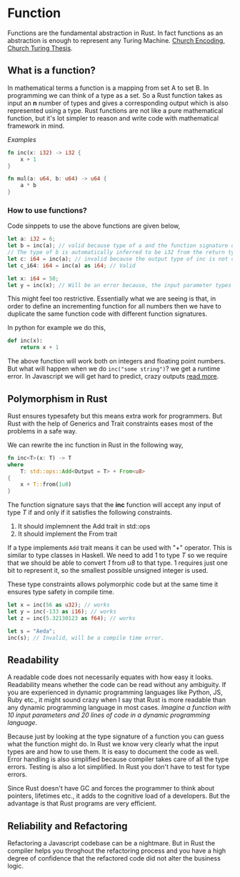 # Function

Functions are the fundamental abstraction in Rust. In fact functions as an abstraction
is enough to represent any Turing Machine. [Church Encoding](https://en.wikipedia.org/wiki/Church_encoding), [Church Turing Thesis](https://en.wikipedia.org/wiki/Church%E2%80%93Turing_thesis).

## What is a function?

In mathematical terms a function is a mapping from set A to set B. In programming we can think
of a type as a set.
So a Rust function takes as input an **n** number of types and gives a corresponding output which
is also represented using a type.
Rust functions are not like a pure mathematical function, but it's lot simpler to reason and write
code with mathematical framework in mind.

*Examples*
```rust
fn inc(x: i32) -> i32 {
    x + 1
}

fn mul(a: u64, b: u64) -> u64 {
    a * b
}
```

### How to use functions?

Code sinppets to use the above functions are given below,

```rust
let a: i32 = 6;
let b = inc(a); // valid because type of a and the function signature of inc matches
// The type of b is automatically inferred to be i32 from the return type of inc function
let c: i64 = inc(a); // invalid because the output type of inc is not compatible with i64.
let c_i64: i64 = inc(a) as i64; // Valid

let x: i64 = 50;
let y = inc(x); // Will be an error because, the input parameter types don't match
```

This might feel too restrictive. Essentially what we are seeing is that, in order to define an
incrementing function for all numbers then we have to duplicate the same function code with
different function signatures.

In python for example we do this,
```python
def inc(x):
    return x + 1
```
The above function will work both on integers and floating point numbers. But
what will happen when we do ```inc("some string")```? we get a runtime error.
In Javascript we will get hard to predict, crazy outputs [read more](https://stackoverflow.com/questions/40848551/how-does-adding-string-with-integer-work-in-javascript).

## Polymorphism in Rust

Rust ensures typesafety but this means extra work for programmers.
But Rust with the help of Generics and Trait constraints eases most of the problems in a safe way.

We can rewrite the inc function in Rust in the following way,

```rust
fn inc<T>(x: T) -> T
where
    T: std::ops::Add<Output = T> + From<u8>
{
    x + T::from(1u8)
}
```
The function signature says that the **inc** function will accept any input of type *T* if and only if
it satisfies the following constraints.
1. It should implemnent the Add trait in std::ops
1. It should implement the From<u8> trait

If a type implements `Add` trait means it can be used with "+" operator.
This is similar to type classes in Haskell.
We need to add 1 to type *T* so we require that we should be able to convert *1* from *u8* to that type.
1 requires just one bit to represent it, so the smallest possible unsigned integer is used.

These type constraints allows polymorphic code but at the same time it ensures type safety in compile time.

```rust
let x = inc(56 as u32); // works
let y = inc(-133 as i16); // works
let z = inc(5.32130123 as f64); // works

let s = "Aeda";
inc(s); // Invalid, will be a compile time error.
```

## Readability

A readable code does not necessarily equates with how easy it looks.
Readability means whether the code can be read without any ambiguity.
If you are experienced in dynamic programming languages like Python, JS, Ruby etc., it might
sound crazy when I say that Rust is more readable than any dynamic programming language in most
cases. *Imagine a function with 10 input parameters and 20 lines of code in a dynamic programming language*.

Because just by looking at the type signature of a function you can guess what the function might do.
In Rust we know very clearly what the input types are and how to use them. It is easy to document the code
as well. Error handling is also simplified because compiler takes care of all the type errors.
Testing is also a lot simplified. In Rust you don't have to test for type errors.

Since Rust doesn't have GC and forces the programmer to think about pointers, lifetimes etc.,
it adds to the cognitive load of a developers. But the advantage is that Rust programs are very efficient.

## Reliability and Refactoring

Refactoring a Javascript codebase can be a nightmare. But in Rust the compiler helps you throghout the
refactoring process and you have a high degree of confidence that the refactored code did not alter the
business logic.
